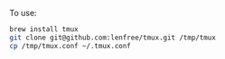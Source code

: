To use:

```bash
brew install tmux
git clone git@github.com:lenfree/tmux.git /tmp/tmux
cp /tmp/tmux.conf ~/.tmux.conf
```
